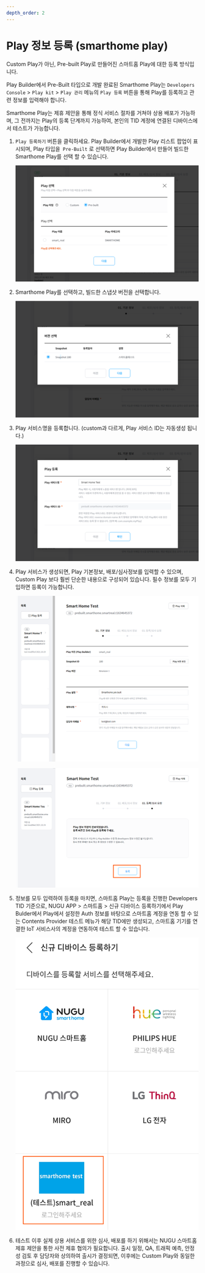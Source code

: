 ```yaml
---
depth_order: 2
---
```


# Play 정보 등록 (smarthome play)

Custom Play가 아닌, Pre-built Play로 만들어진 스마트홈 Play에 대한 등록 방식입니다.

Play Builder에서 Pre-Built 타입으로 개발 완료된 Smarthome Play는 `Developers Console` > `Play kit` > `Play 관리` 메뉴의  `Play 등록` 버튼을 통해 Play를 등록하고 관련 정보를 입력해야 합니다.

Smarthome Play는 제휴 제안을 통해 정식 서비스 절차를 거쳐야 상용 배포가 가능하며, 그 전까지는 Play의 등록 단계까지 가능하여, 본인의 TID 계정에 연결된 디바이스에서 테스트가 가능합니다.

1. `Play 등록하기` 버튼을 클릭하세요. Play Builder에서 개발한 Play 리스트 팝업이 표시되며, Play 타입을` Pre-Built` 로 선택하면 Play Builder에서 만들어 빌드한 Smarthome Play를 선택 할 수 있습니다.

   ![](assets/images/play-smarthome-play-01.png)
2. Smarthome Play를 선택하고, 빌드한 스냅샷 버전을 선택합니다.

   ![](assets/images/play-smarthome-play-02.png)
3. Play 서비스명을 등록합니다. (custom과 다르게, Play 서비스 ID는 자동생성 됩니다.)

   ![](assets/images/play-smarthome-play-03.png)
4. Play 서비스가 생성되면, Play 기본정보, 배포/심사정보를 입력할 수 있으며, Custom Play 보다 훨씬 단순한 내용으로 구성되어 있습니다. 필수 정보를 모두 기입하면 등록이 가능합니다.

   ![](assets/images/play-smarthome-play-04.png)

   ![](assets/images/play-smarthome-play-05.png)
5. 정보를 모두 입력하여 등록을 마치면, 스마트홈 Play는 등록을 진행한 Developers TID 기준으로, NUGU APP > 스마트홈 > 신규 디바이스 등록하기에서 Play Bulder에서 Play에서 설정한 Auth 정보를 바탕으로 스마트홈 계정을 연동 할 수 있는 Contents Provider 테스트 메뉴가 해당 TID에만 생성되고, 스마트홈 기기를 연결한 IoT 서비스사의 계정을 연동하여 테스트 할 수 있습니다.

   ![](assets/images/play-smarthome-play-06.png)
6. 테스트 이후 실제 상용 서비스를 위한 심사, 배포를 하기 위해서는 NUGU 스마트홈 제휴 제안을 통한 사전 제휴 협의가 필요합니다. 출시 일정, QA, 트래픽 예측, 안정성 검토 후 담당자와 상의하여 출시가 결정되면, 이후에는 Custom Play와 동일한 과정으로 심사, 배포를 진행할 수 있습니다.
